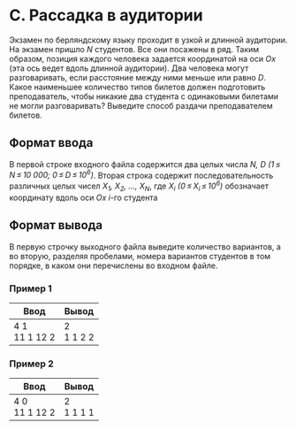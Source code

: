 # C. Рассадка в аудитории

Экзамен по берляндскому языку проходит в узкой и длинной аудитории. На экзамен пришло *N* студентов. Все они посажены в ряд. Таким образом, позиция каждого человека задается координатой на оси *Ox* (эта ось ведет вдоль длинной аудитории). Два человека могут разговаривать, если расстояние между ними меньше или равно *D*. Какое наименьшее количество типов билетов должен подготовить преподаватель, чтобы никакие два студента с одинаковыми билетами не могли разговаривать? Выведите способ раздачи преподавателем билетов.

## Формат ввода
В первой строке входного файла содержится два целых числа *N, D (1 ≤ N ≤ 10 000; 0 ≤ D ≤ 10<sup>6</sup>)*. Вторая строка содержит последовательность различных целых чисел *X<sub>1</sub>, X<sub>2</sub>, ..., X<sub>N</sub>*, где *X<sub>i</sub> (0 ≤ X<sub>i</sub> ≤ 10<sup>6</sup>)* обозначает координату вдоль оси *Ox* *i*-го студента

## Формат вывода
В первую строчку выходного файла выведите количество вариантов, а во вторую, разделяя пробелами, номера вариантов студентов в том порядке, в каком они перечислены во входном файле.

### Пример 1
Ввод | Вывод
---| ---
4 1 <br> 11 1 12 2 | 2 <br> 1 1 2 2

### Пример 2
Ввод | Вывод
---| ---
4 0 <br> 11 1 12 2 | 2 <br> 1 1 1 1
